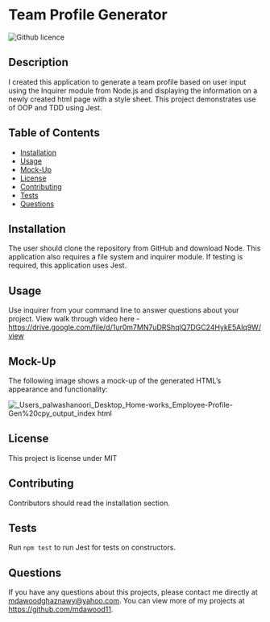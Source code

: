 # Team Profile Generator

![Github licence](https://img.shields.io/badge/license-MIT-red.svg)

## Description

I created this application to generate a team profile based on user input using the Inquirer module from Node.js and displaying the information on a newly created html page with a style sheet. This project demonstrates use of OOP and TDD using Jest.

## Table of Contents

- [Installation](#installation)
- [Usage](#usage)
- [Mock-Up](#mock-up)
- [License](#license)
- [Contributing](#contributing)
- [Tests](#tests)
- [Questions](#questions)

## Installation

The user should clone the repository from GitHub and download Node. This application also requires a file system and inquirer module. If testing is required, this application uses Jest.

## Usage

Use inquirer from your command line to answer questions about your project.
View walk through video here - https://drive.google.com/file/d/1ur0m7MN7uDRShqlQ7DGC24HykE5Alq9W/view

## Mock-Up

The following image shows a mock-up of the generated HTML’s appearance and functionality:

![_Users_palwashanoori_Desktop_Home-works_Employee-Profile-Gen%20cpy_output_index html](https://user-images.githubusercontent.com/111917750/224581197-76e1fbbe-3548-4a2c-b1d1-db0808ed2c04.png)



## License

This project is license under MIT

## Contributing

Contributors should read the installation section.

## Tests

Run `npm test` to run Jest for tests on constructors.

## Questions

If you have any questions about this projects, please contact me directly at mdawoodghaznawy@yahoo.com. You can view more of my projects at https://github.com/mdawood11.
